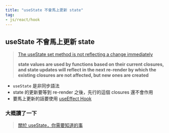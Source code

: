 ```yaml
---
title: "useState 不會馬上更新 state"
tag: 
- js/react/hook
---
```


##  useState 不會馬上更新 state
>[The useState set method is not reflecting a change immediately](https://stackoverflow.com/questions/54069253/the-usestate-set-method-is-not-reflecting-a-change-immediately)
>
>**state values are used by functions based on their current closures, and state updates will reflect in the next re-render by which the existing closures are not affected, but new ones are created**

- `useState` 是非同步語法
- state 的更新要等到 re-render 之後，先行的這個 closures 還不會作用
- 要馬上更新的話要使用 [useEffect Hook](useEffect%20Hook.md)

### 大概讀了一下

>[關於 useState，你需要知道的事](https://medium.com/@xyz030206/%E9%97%9C%E6%96%BC-usestate-%E4%BD%A0%E9%9C%80%E8%A6%81%E7%9F%A5%E9%81%93%E7%9A%84%E4%BA%8B-5c8c4cdda82c?utm_source=pocket_mylist)